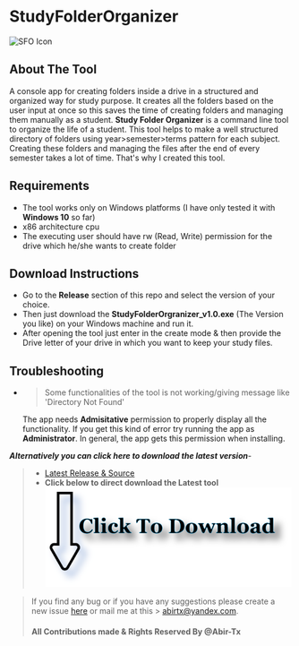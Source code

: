 # StudyFolderOrganizer

![SFO Icon](https://raw.githubusercontent.com/Abir-Tx/StudyFolderOrganizer/main/res/SFO_v2.ico)

## About The Tool 
A console app for creating folders inside a drive in a structured and organized way for study purpose. It creates all the folders based on the user input at once so this saves the time of creating folders and managing them manually as a student. **Study Folder Organizer** is a command line tool to organize the life of a student. This tool helps to make a well structured directory of folders using year>semester>terms pattern for each subject. Creating these folders and managing the files after the end of every semester takes a lot of time. That's why I created this tool.

## Requirements
- The tool works only on Windows platforms (I have only tested it with **Windows 10** so far)
- x86 architecture cpu
- The executing user should have rw (Read, Write) permission for the drive which he/she wants to create folder

## Download Instructions
* Go to the **Release** section of this repo and select the version of your choice.
* Then just download the **StudyFolderOrgranizer_v1.0.exe** (The Version you like) on your Windows machine and run it.
* After opening the tool just enter in the create mode & then provide the Drive letter of your drive in which you want to keep your study files.

## Troubleshooting
* > Some functionalities of the tool is not working/giving message like 'Directory Not Found'
    
    The app needs **Admisitative** permission to properly display all the functionality. If you get this kind of error try running the app as **Administrator**. In general, the app gets this permission when installing.

***Alternatively you can click here to download the latest version***-
> - [Latest Release & Source ](https://github.com/Abir-Tx/StudyFolderOrganizer/releases/latest)
> - **Click below to direct download the Latest tool**
> [![Download Now](https://github.com/Abir-Tx/StudyFolderOrganizer/blob/main/etc/SFO%20Readme%20Download%20Logo.png?raw=true)](https://github.com/Abir-Tx/StudyFolderOrganizer/releases/download/v2.0.0/StudyFolderOrgranizer_v2.0.0.exe)






> If you find any bug or if you have any suggestions please create a new issue [here](https://github.com/Abir-Tx/StudyFolderOrganizer/issues/new/choose) or mail me at this >
> <abirtx@yandex.com>.
> #### All Contributions made & Rights Reserved By @Abir-Tx 
